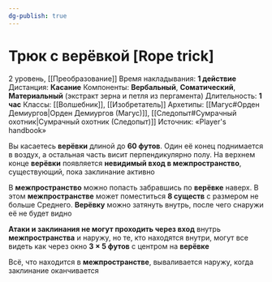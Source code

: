 ```yaml
---
dg-publish: true
---
```

# Трюк с верёвкой [Rope trick]
2 уровень, [[Преобразование]]
Время накладывания: **1 действие**
Дистанция: **Касание**
Компоненты: **Вербальный**, **Соматический**, **Материальный** (экстракт зерна и петля из пергамента)
Длительность: **1 час**
Классы: [[Волшебник]], [[Изобретатель]]
Архетипы: [[Магус#Орден Демиургов|Орден Демиургов (Магус)]], [[Следопыт#Сумрачный охотник|Сумрачный охотник (Следопыт)]]
Источник: «Player's handbook»

Вы касаетесь **верёвки** длиной до **60 футов**. Один её конец поднимается в воздух, а остальная часть висит перпендикулярно полу. На верхнем конце **верёвки** появляется **невидимый вход в межпространство**, существующий, пока заклинание активно

В **межпространство** можно попасть забравшись по **верёвке** наверх. В этом **межпространстве** может поместиться **8 существ** с размером не больше Среднего. **Верёвку** можно затянуть внутрь, после чего снаружи её не будет видно

**Атаки и заклинания не могут проходить через вход** внутрь **межпространства** и наружу, но те, кто находятся внутри, могут все видеть как через окно **3 × 5 футов** с центром на **верёвке**

Всё, что находится в **межпространстве**, вываливается наружу, когда заклинание оканчивается